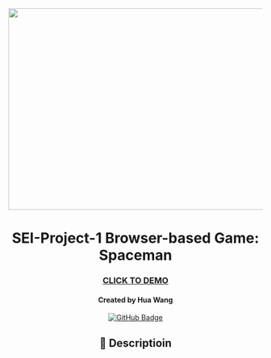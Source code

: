 <div id="header" align="center">

  <img src="https://media.sketchfab.com/models/b82941af149e44628c01afb91e988a03/thumbnails/862a5ef6a331461a84be0c9295985e5c/4d80eaa5c3694a11823d948fd47c1304.jpeg" width="800" height="400">

</div>

<div id="description" align="center">

# SEI-Project-1 Browser-based Game: Spaceman

### [CLICK TO DEMO](https://lionmagnus.github.io/SEI-Project-1/)

#### Created by Hua Wang

[![GitHub Badge](https://img.shields.io/badge/-@LionMagnus-junglegreen?style=flat&logo=GitHub&logoColor=black)](https://www.github.com/LionMagnus)

## :pencil: Descriptioin

</div>

